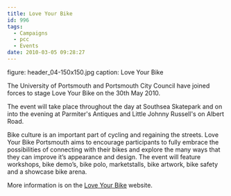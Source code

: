 ```yaml
---
title: Love Your Bike
id: 996
tags:
  - Campaigns
  - pcc
  - Events
date: 2010-03-05 09:28:27
---
```


figure: header_04-150x150.jpg
caption: Love Your Bike

The University of Portsmouth and Portsmouth City Council have joined forces to stage Love Your Bike on the 30th May 2010.

The event will take place throughout the day at Southsea Skatepark and on into the evening at Parmiter's Antiques and Little Johnny Russell's on Albert Road.

Bike culture is an important part of cycling and regaining the streets. Love Your Bike Portsmouth aims to encourage participants to fully embrace the possibilities of connecting with their bikes and explore the many ways that they can improve it’s appearance and design. The event will feature workshops, bike demo’s, bike polo, marketstalls, bike artwork, bike safety and a showcase bike arena.

More information is on the [Love Your Bike](http://www.loveyourbikeportsmouth.co.uk/) website.
